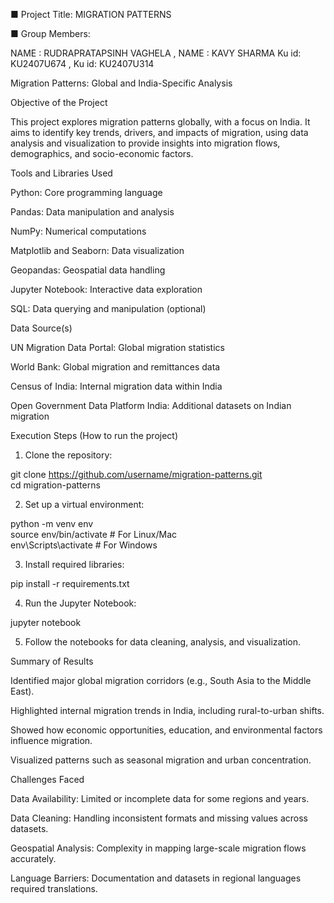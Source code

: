 ■ Project Title: MIGRATION PATTERNS

■ Group Members: 

NAME : RUDRAPRATAPSINH VAGHELA ,  NAME : KAVY SHARMA
Ku id: KU2407U674              ,  Ku id: KU2407U314

Migration Patterns: Global and India-Specific Analysis

Objective of the Project

This project explores migration patterns globally, with a focus on India. It aims to identify key trends, drivers, and impacts of migration, using data analysis and visualization to provide insights into migration flows, demographics, and socio-economic factors.

Tools and Libraries Used

Python: Core programming language

Pandas: Data manipulation and analysis

NumPy: Numerical computations

Matplotlib and Seaborn: Data visualization

Geopandas: Geospatial data handling

Jupyter Notebook: Interactive data exploration

SQL: Data querying and manipulation (optional)


Data Source(s)

UN Migration Data Portal: Global migration statistics

World Bank: Global migration and remittances data

Census of India: Internal migration data within India

Open Government Data Platform India: Additional datasets on Indian migration


Execution Steps (How to run the project)

1. Clone the repository:

git clone https://github.com/username/migration-patterns.git  
cd migration-patterns


2. Set up a virtual environment:

python -m venv env  
source env/bin/activate  # For Linux/Mac  
env\Scripts\activate  # For Windows


3. Install required libraries:

pip install -r requirements.txt


4. Run the Jupyter Notebook:

jupyter notebook


5. Follow the notebooks for data cleaning, analysis, and visualization.



Summary of Results

Identified major global migration corridors (e.g., South Asia to the Middle East).

Highlighted internal migration trends in India, including rural-to-urban shifts.

Showed how economic opportunities, education, and environmental factors influence migration.

Visualized patterns such as seasonal migration and urban concentration.



Challenges Faced

Data Availability: Limited or incomplete data for some regions and years.

Data Cleaning: Handling inconsistent formats and missing values across datasets.

Geospatial Analysis: Complexity in mapping large-scale migration flows accurately.

Language Barriers: Documentation and datasets in regional languages required translations.
